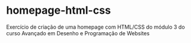 # homepage-html-css
Exercício de criação de uma homepage com HTML/CSS do módulo 3 do curso Avançado em Desenho e Programação de Websites
